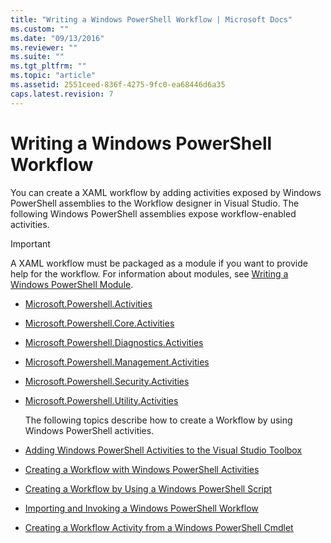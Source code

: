 ```yaml
---
title: "Writing a Windows PowerShell Workflow | Microsoft Docs"
ms.custom: ""
ms.date: "09/13/2016"
ms.reviewer: ""
ms.suite: ""
ms.tgt_pltfrm: ""
ms.topic: "article"
ms.assetid: 2551ceed-836f-4275-9fc0-ea68446d6a35
caps.latest.revision: 7
---
```

# Writing a Windows PowerShell Workflow

You can create a XAML workflow by adding activities exposed by Windows PowerShell assemblies to the Workflow designer in Visual Studio. The following Windows PowerShell assemblies expose workflow-enabled activities.

> [!IMPORTANT]
> A XAML workflow must be packaged as a module if you want to provide help for the workflow. For information about modules, see [Writing a Windows PowerShell Module](../module/writing-a-windows-powershell-module.md).

- [Microsoft.Powershell.Activities](/dotnet/api/Microsoft.PowerShell.Activities)

- [Microsoft.Powershell.Core.Activities](/dotnet/api/Microsoft.PowerShell.Core.Activities)

- [Microsoft.Powershell.Diagnostics.Activities](/dotnet/api/Microsoft.PowerShell.Diagnostics.Activities)

- [Microsoft.Powershell.Management.Activities](/dotnet/api/Microsoft.PowerShell.Management.Activities)

- [Microsoft.Powershell.Security.Activities](/dotnet/api/Microsoft.PowerShell.Security.Activities)

- [Microsoft.Powershell.Utility.Activities](/dotnet/api/Microsoft.PowerShell.Utility.Activities)

  The following topics describe how to create a Workflow by using Windows PowerShell activities.

- [Adding Windows PowerShell Activities to the Visual Studio Toolbox](./adding-windows-powershell-activities-to-the-visual-studio-toolbox.md)

- [Creating a Workflow with Windows PowerShell Activities](./creating-a-workflow-with-windows-powershell-activities.md)

- [Creating a Workflow by Using a Windows PowerShell Script](./creating-a-workflow-by-using-a-windows-powershell-script.md)

- [Importing and Invoking a Windows PowerShell Workflow](./importing-and-invoking-a-windows-powershell-workflow.md)

- [Creating a Workflow Activity from a Windows PowerShell Cmdlet](./creating-a-workflow-activity-from-a-windows-powershell-cmdlet.md)